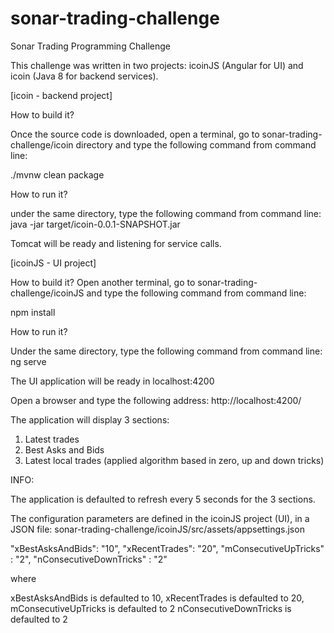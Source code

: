 # sonar-trading-challenge
Sonar Trading Programming Challenge

This challenge was written in two projects: icoinJS (Angular for UI) and icoin (Java 8 for backend services).


[icoin - backend project]

How to build it?

Once the source code is downloaded, open a terminal, go to sonar-trading-challenge/icoin directory and type the following command from command line:

 ./mvnw clean package


How to run it?

under the same directory, type the following command from command line:
java -jar target/icoin-0.0.1-SNAPSHOT.jar

Tomcat will be ready and listening for service calls.




[icoinJS - UI project]

How to build it?
Open another terminal, go to sonar-trading-challenge/icoinJS and type the following command from command line:

npm install


How to run it?

Under the same directory, type the following command from command line:
ng serve

The UI application will be ready in localhost:4200

Open a browser and type the following address:
 http://localhost:4200/

The application will display 3 sections:
1. Latest trades
2. Best Asks and Bids
3. Latest local trades (applied algorithm based in zero, up and down tricks)


INFO: 

The application is defaulted to refresh every 5 seconds for the 3 sections.

The configuration parameters are defined in the icoinJS project (UI), in a JSON file: 
sonar-trading-challenge/icoinJS/src/assets/appsettings.json

"xBestAsksAndBids": "10",
"xRecentTrades": "20",
"mConsecutiveUpTricks" : "2",
"nConsecutiveDownTricks" : "2"

where 

xBestAsksAndBids is defaulted to 10,
xRecentTrades is defaulted to 20,
mConsecutiveUpTricks is defaulted to 2
nConsecutiveDownTricks is defaulted to 2




